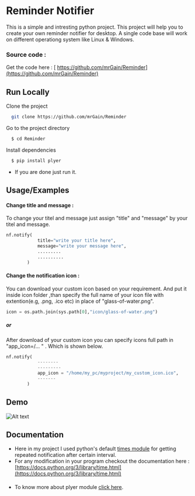 
# Reminder Notifier

This is a simple and intresting python project. This project will help you to create your own reminder notifier for desktop.
A single code base will work on different operationg system like Linux & Windows.




### Source code :

Get the code here : [ https://github.com/mrGain/Reminder](https://github.com/mrGain/Reminder)



  
## Run Locally

Clone the project

```bash
  git clone https://github.com/mrGain/Reminder
```

Go to the project directory

```bash
  $ cd Reminder
```

Install dependencies

```bash
  $ pip install plyer
```
- If you are done just run it.

  
## Usage/Examples
#### Change title and message :
To change your titel and message just assign "title" and "message" by your titel and message.
```python
nf.notify(
            title="write your title here",
            message="write your message here",
            .........
            ..........
        )
```
#### Change the notification icon :
You can download your custom icon based on your requirement.
And put it inside icon folder ,than specify the full name of your icon file with extention(e.g, .png, .ico etc) in place of "glass-of-water.png".
```python
icon = os.path.join(sys.path[0],"icon/glass-of-water.png")
```
  ##### or

After download of your custom icon you can specify icons full path in "app_icon=/... " . Which is shown below.
```python
nf.notify(
            --------
            ---------
            app_icon = "/home/my_pc/myproject/my_custom_icon.ico",
            -------
        )
```

  
## Demo

![Alt text](relative/path/to/img.jpg?raw=true "Title")

  
## Documentation

- Here in my project I used python's default [times module](https://docs.python.org/3/library/time.html)  for getting repeated notification after certain interval.
- For any modification in your program checkout the documentation here : [https://docs.python.org/3/library/time.html](https://docs.python.org/3/library/time.html)

#### 
- To know more about plyer module [click here](https://plyer.readthedocs.io/en/latest/).
